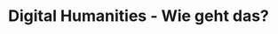 ---
id: "digital-humanities" # nochmal überlegen
method: "Workshop- und Vortragsreihe"
institution: "Staats- und Universitätsbibliothek Hamburg"
title: "Digital Humanities - Wie geht das?"
title_project:
title_short: "Digital Humanities"
period: "Apr 23 ­­- Mar 24 (12 months)"
foerderlinie: "Data Literacy im Studium Generale"
round: "2"
filter: "2"
lecture2go:
uhh_url: "https://www.hcl.uni-hamburg.de/ddlitlab/data-literacy-lehrlabor/zweite-foerderrunde/12-digital-humanities.html"
contributors: "Prof. Robert Zepf, Dr. Jonas Müller-Laackman"
quote: "In Projekten sollen ToDos erledigt werden, die aber auch irgendwie in Abhängigkeit zueinander stehen. Personal und Finanzmittel müssen verfügbar sein, aber auch verplant werden. Das Projekt soll natürlich erfolgreich sein, aber wer entscheidet alles darüber? Um sich diesen Herausforderungen zu stellen und DH-Projekten zum Erfolg zu verhelfen, bedarf es eines weiteren Tools im DH-Projekt-Werkzeugkasten, das ein überlegtes und systematisches Vorgehen fördert: Projektmanagement."
text: |
    ## Das Projekt Digital Humanities

    Die Entwicklung der Projektidee entstand aus dem Bedarf an Lehr- und Weiterbildungsangeboten im Bereich der Digital Humanities, die optional zum Studium oder zur Arbeit angeboten werden sollen. Diese Angebote sollen einen niedrigschwelligen Hands-on-Charakter in den Workshops mit einer theoretischen Einführung in den Vorträgen kombinieren. Dabei wurden Themen in Absprache mit potenziellen Stakeholdern identifiziert und zunächst ohne Einbettung in den curricularen Rahmen angeboten, um unabhängiger vom curricularen Verwaltungskontext zu sein und zunächst „freier“ DH-Veranstaltungen in Ergänzung zum UHH-Programm anbieten zu können. Die Veranstaltungsthemen wurden so gewählt, dass in der Regel der Vortrag den Workshop ergänzte oder der Workshop auf dem Vortrag aufbaute. Dabei sollten sowohl bibliotheksnahe Themen (z.B. Normdaten) als auch forschungsnahe und studienrelevante Themen eine Rolle spielen (z.B. NLP).

    ## Rückblick und Ergebnisse

    *Ein zentrales Ergebnis zeigt, dass im Wissenstransfer zwischen Bibliothek und Universität erheblicher Handlungsbedarf besteht.* Besonders Vorträge zu Normdaten und Datenvisualisierung sowie Themen wie Mehrsprachige Digital Literacy und OCR wurden als äußerst relevant empfunden. *Kritisch bewertet wurde die fehlende Kapazität und Raum für extracurriculare Bildung in Digital Literacy an Universitäten. Zudem sind Norm- und Metadaten essenziell für DL, erreichen jedoch kaum die Forschungspraxis außerhalb spezialisierter Projekte in den Digital Humanities.*

    *Ein weiteres wichtiges Thema war der Umgang mit Kulturgut, besonders bezüglich der automatischen Texterkennung und der Visualisierung von Kulturgütern. Trotz großem Interesse von Forschung und Bibliothek fanden Studierende diese Themen weniger ansprechend, was auf eine marginalisierte DL im Studienkontext hinweist.*

    Das Ergebnis ist, dass die Veranstaltungsformate der Reihe verstetigt und besser in Studiengänge integriert werden müssen. Ein möglicher Ansatz wäre ein DH-Zertifikat in Zusammenarbeit mit relevanten Professuren, das extracurriculare Teile enthält, aber auch im Curriculum anerkannt wird. Das Themenfeld Digital Humanities bietet eine breite Basis für zukünftige Kooperationen zwischen SUB und UHH in Lehre und Weiterbildung.

    ## Tipps von Lehrenden für Lehrende

    Die digitale und didaktische Kompetenz der Referent:innen hat sich teilweise allein dadurch weiterentwickelt, dass die Veranstaltungen pragmatisch angelegt waren. Kurzfristige Herausforderungen wie z. B. spontane Hybrid-Lehre oder die Konfrontation mit bibliothekarischen Perspektiven auf Forschungsarbeit waren für einige der Referent:innen eine gleichermaßen herausfordernde und bereichernde Erfahrung.

    Es kristallisierte sich über die Veranstaltungen hinweg heraus, dass gerade das Zusammentreffen aus der operativen Bibliothekswelt und der konkreten Forschungspraxis zu selten vorkommt und das gegenseitige Verständnis daher oft nicht in dem Maße vorhanden ist, wie es bei einem größeren Austausch sein könnte. Zwar bezieht sich diese Erkenntnis vorwiegend auf den Teil der Teilnehmer:innen, die bereits mit dem Studium abgeschlossen haben, eine Förderung des Austauschs und die Relevanz von digitaler und informationswissenschaftlicher Literacy sollte jedoch in der Konsequenz schon weit unterhalb der operativen Arbeitsebene eine größere Rolle spielen. Hier wurde klar ein Reformbedarf für die universitär-curriculare Lehre sichtbar.

image: "https://www.hcl.uni-hamburg.de/18620483/digital-humanities-305dc206580f5ea2265e0308f6ff345b19fb3a00.jpg"
image_credit: "https://stablediffusionweb.com: literature management software"
link_external: 
stine: "SoSe 2023 & WiSe 2023/24: Workshop- und Vortragsreihe https://blog.sub.uni-hamburg.de/?tag=dh-veranstaltung"
---